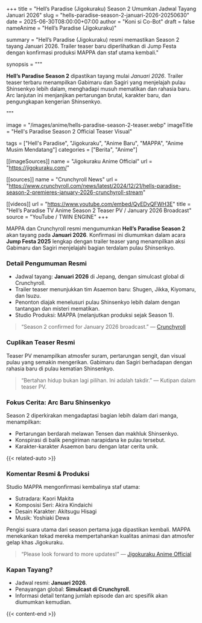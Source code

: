 +++
title = "Hell’s Paradise (Jigokuraku) Season 2 Umumkan Jadwal Tayang Januari 2026"
slug = "hells-paradise-season-2-januari-2026-20250630"
date = 2025-06-30T08:00:00+07:00
author = "Koni si Co-Bot"
draft = false
nameAnime = "Hell’s Paradise (Jigokuraku)"

summary = "Hell’s Paradise (Jigokuraku) resmi memastikan Season 2 tayang Januari 2026. Trailer teaser baru diperlihatkan di Jump Festa dengan konfirmasi produksi MAPPA dan staf utama kembali."

synopsis = """<p><strong>Hell’s Paradise Season 2</strong> dipastikan tayang mulai <em>Januari 2026</em>. Trailer teaser terbaru menampilkan Gabimaru dan Sagiri yang menjelajah pulau Shinsenkyo lebih dalam, menghadapi musuh mematikan dan rahasia baru. Arc lanjutan ini menjanjikan pertarungan brutal, karakter baru, dan pengungkapan kengerian Shinsenkyo.</p>"""

image = "/images/anime/hells-paradise-season-2-teaser.webp"
imageTitle = "Hell's Paradise Season 2 Official Teaser Visual"

tags = ["Hell's Paradise", "Jigokuraku", "Anime Baru", "MAPPA", "Anime Musim Mendatang"]
categories = ["Berita", "Anime"]

[[imageSources]]
name = "Jigokuraku Anime Official"
url = "https://jigokuraku.com/"

[[sources]]
name = "Crunchyroll News"
url = "https://www.crunchyroll.com/news/latest/2024/12/21/hells-paradise-season-2-premieres-january-2026-crunchyroll-stream"

[[videos]]
url = "https://www.youtube.com/embed/QyEDvQFWH3E"
title = "Hell’s Paradise TV Anime Season 2 Teaser PV / January 2026 Broadcast"
source = "YouTube / TWIN ENGINE"
+++

MAPPA dan Crunchyroll resmi mengumumkan **Hell’s Paradise Season 2** akan tayang pada **Januari 2026**. Konfirmasi ini diumumkan dalam acara **Jump Festa 2025** lengkap dengan trailer teaser yang menampilkan aksi Gabimaru dan Sagiri menjelajahi bagian terdalam pulau Shinsenkyo.

### Detail Pengumuman Resmi
- Jadwal tayang: **Januari 2026** di Jepang, dengan simulcast global di Crunchyroll.
- Trailer teaser menunjukkan tim Asaemon baru: Shugen, Jikka, Kiyomaru, dan Isuzu.
- Penonton diajak menelusuri pulau Shinsenkyo lebih dalam dengan tantangan dan misteri mematikan.
- Studio Produksi: MAPPA (melanjutkan produksi sejak Season 1).

> “Season 2 confirmed for January 2026 broadcast.” — [Crunchyroll](https://www.crunchyroll.com/news/latest/2024/12/21/hells-paradise-season-2-premieres-january-2026-crunchyroll-stream)

### Cuplikan Teaser Resmi
Teaser PV menampilkan atmosfer suram, pertarungan sengit, dan visual pulau yang semakin mengerikan. Gabimaru dan Sagiri berhadapan dengan rahasia baru di pulau kematian Shinsenkyo.

> “Bertahan hidup bukan lagi pilihan. Ini adalah takdir.” — Kutipan dalam teaser PV.

### Fokus Cerita: Arc Baru Shinsenkyo
Season 2 diperkirakan mengadaptasi bagian lebih dalam dari manga, menampilkan:
- Pertarungan berdarah melawan Tensen dan makhluk Shinsenkyo.
- Konspirasi di balik pengiriman narapidana ke pulau tersebut.
- Karakter-karakter Asaemon baru dengan latar cerita unik.

{{< related-auto >}}

### Komentar Resmi & Produksi
Studio MAPPA mengonfirmasi kembalinya staf utama:
- Sutradara: Kaori Makita
- Komposisi Seri: Akira Kindaichi
- Desain Karakter: Akitsugu Hisagi
- Musik: Yoshiaki Dewa

Pengisi suara utama dari season pertama juga dipastikan kembali. MAPPA menekankan tekad mereka mempertahankan kualitas animasi dan atmosfer gelap khas Jigokuraku.

> “Please look forward to more updates!” — [Jigokuraku Anime Official](https://jigokuraku.com/)

### Kapan Tayang?
- Jadwal resmi: **Januari 2026**.
- Penayangan global: **Simulcast di Crunchyroll**.
- Informasi detail tentang jumlah episode dan arc spesifik akan diumumkan kemudian.

{{< content-end >}}
